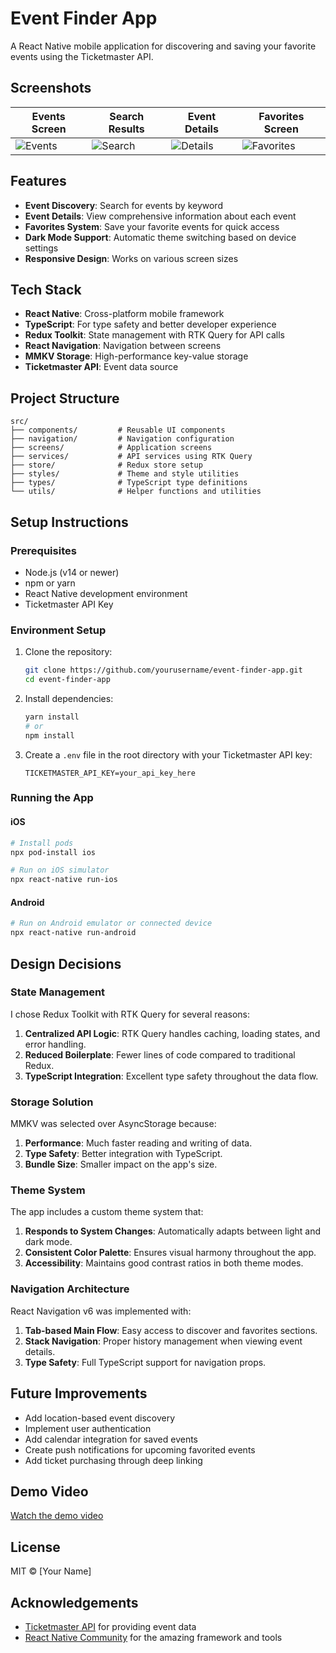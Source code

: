 # Event Finder App

A React Native mobile application for discovering and saving your favorite events using the Ticketmaster API.

## Screenshots

| Events Screen | Search Results | Event Details | Favorites Screen |
|---------------|----------------|----------------|------------------|
| ![Events](https://prnt.sc/Zbc3f6hTaB6m) | ![Search](https://yourdomain.com/search.png) | ![Details](https://yourdomain.com/details.png) | ![Favorites](https://yourdomain.com/favorites.png) |


## Features

- **Event Discovery**: Search for events by keyword
- **Event Details**: View comprehensive information about each event
- **Favorites System**: Save your favorite events for quick access
- **Dark Mode Support**: Automatic theme switching based on device settings
- **Responsive Design**: Works on various screen sizes

## Tech Stack

- **React Native**: Cross-platform mobile framework
- **TypeScript**: For type safety and better developer experience
- **Redux Toolkit**: State management with RTK Query for API calls
- **React Navigation**: Navigation between screens
- **MMKV Storage**: High-performance key-value storage
- **Ticketmaster API**: Event data source

## Project Structure

```
src/
├── components/         # Reusable UI components
├── navigation/         # Navigation configuration
├── screens/            # Application screens
├── services/           # API services using RTK Query
├── store/              # Redux store setup
├── styles/             # Theme and style utilities
├── types/              # TypeScript type definitions
└── utils/              # Helper functions and utilities
```

## Setup Instructions

### Prerequisites

- Node.js (v14 or newer)
- npm or yarn
- React Native development environment
- Ticketmaster API Key

### Environment Setup

1. Clone the repository:
   ```bash
   git clone https://github.com/yourusername/event-finder-app.git
   cd event-finder-app
   ```

2. Install dependencies:
   ```bash
   yarn install
   # or
   npm install
   ```

3. Create a `.env` file in the root directory with your Ticketmaster API key:
   ```
   TICKETMASTER_API_KEY=your_api_key_here
   ```

### Running the App

#### iOS

```bash
# Install pods
npx pod-install ios

# Run on iOS simulator
npx react-native run-ios
```

#### Android

```bash
# Run on Android emulator or connected device
npx react-native run-android
```

## Design Decisions

### State Management

I chose Redux Toolkit with RTK Query for several reasons:

1. **Centralized API Logic**: RTK Query handles caching, loading states, and error handling.
2. **Reduced Boilerplate**: Fewer lines of code compared to traditional Redux.
3. **TypeScript Integration**: Excellent type safety throughout the data flow.

### Storage Solution

MMKV was selected over AsyncStorage because:

1. **Performance**: Much faster reading and writing of data.
2. **Type Safety**: Better integration with TypeScript.
3. **Bundle Size**: Smaller impact on the app's size.

### Theme System

The app includes a custom theme system that:

1. **Responds to System Changes**: Automatically adapts between light and dark mode.
2. **Consistent Color Palette**: Ensures visual harmony throughout the app.
3. **Accessibility**: Maintains good contrast ratios in both theme modes.

### Navigation Architecture

React Navigation v6 was implemented with:

1. **Tab-based Main Flow**: Easy access to discover and favorites sections.
2. **Stack Navigation**: Proper history management when viewing event details.
3. **Type Safety**: Full TypeScript support for navigation props.

## Future Improvements

- Add location-based event discovery
- Implement user authentication
- Add calendar integration for saved events
- Create push notifications for upcoming favorited events
- Add ticket purchasing through deep linking

## Demo Video

[Watch the demo video](https://example.com/demo-video)

## License

MIT © [Your Name]

## Acknowledgements

- [Ticketmaster API](https://developer.ticketmaster.com/products-and-docs/apis/discovery-api/v2/) for providing event data
- [React Native Community](https://reactnative.dev/) for the amazing framework and tools